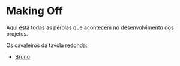 Making Off
==========

Aqui está todas as pérolas que acontecem no desenvolvimento dos projetos.

Os cavaleiros da tavola redonda:

* [Bruno](bruno.md)
